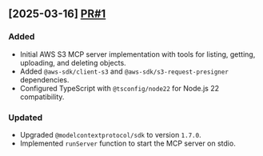 ## [2025-03-16] [PR#1](https://github.com/OpenWorkspace-o1/aws-ow-s3-mcp/pull/1)

### Added
- Initial AWS S3 MCP server implementation with tools for listing, getting, uploading, and deleting objects.
- Added `@aws-sdk/client-s3` and `@aws-sdk/s3-request-presigner` dependencies.
- Configured TypeScript with `@tsconfig/node22` for Node.js 22 compatibility.

### Updated
- Upgraded `@modelcontextprotocol/sdk` to version `1.7.0`.
- Implemented `runServer` function to start the MCP server on stdio.